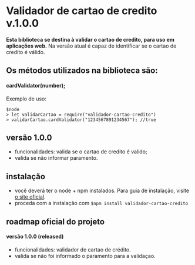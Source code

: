 # Validador de cartao de credito v.1.0.0

**Esta biblioteca se destina à validar o cartao de credito, para uso em aplicações web.**
Na versão atual é capaz de identificar se o cartao de credito é válido.


## Os métodos utilizados na biblioteca são:

#### **cardValidator(number);**

Exemplo de uso:

```
$node
> let validarCartao = require("validador-cartao-credito")
> validarCartao.cardValidator("1234567891234567"); //true
```


## versão 1.0.0

- funcionalidades: valida se o cartao de credito é valido;
- valida se não informar paramento.



## instalação

- você deverá ter o node + npm instalados. Para guia de instalação, visite [o site oficial](https://www.npmjs.com/get-npm).
- proceda com a instalação com `$npm install validador-cartao-credito`


## roadmap oficial do projeto

#### versão 1.0.0 (released)
- funcionalidades: validador de cartao de crédito.
- valida se não foi informado o paramento para a validaçao.
